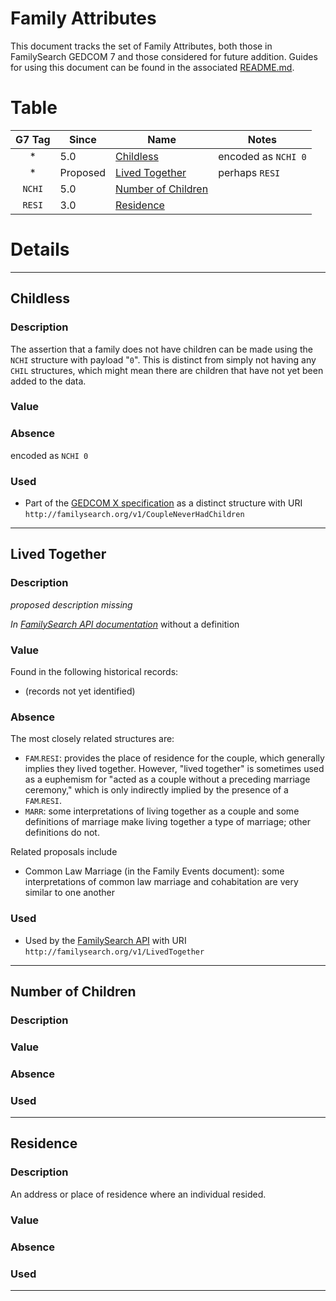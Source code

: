 # Family Attributes

This document tracks the set of Family Attributes, both those in FamilySearch GEDCOM 7 and those considered for future addition.
Guides for using this document can be found in the associated [README.md](README.md).

# Table

| G7 Tag | Since | Name | Notes |
|:------:|-------|------|-------|
| \* | 5.0 | [Childless](#childless) | encoded as `NCHI 0` |
| \* | Proposed | [Lived Together](#lived-together) | perhaps `RESI` |
| `NCHI` | 5.0 | [Number of Children](#number-of-children) |  |
| `RESI` | 3.0 | [Residence](#residence) |  |
# Details
--------------------------
## Childless
### Description
The assertion that a family does not have children can be made using the `NCHI` structure with payload "`0`".
This is distinct from simply not having any `CHIL` structures,
which might mean there are children that have not yet been added to the data.

### Value


### Absence
encoded as `NCHI 0`

### Used
- Part of the [GEDCOM X specification](https://github.com/FamilySearch/gedcomx/blob/master/specifications/fact-types-specification.md) as a distinct structure with URI `http://familysearch.org/v1/CoupleNeverHadChildren`

--------------------------
## Lived Together
### Description
*proposed description missing*

*In [FamilySearch API documentation](https://www.familysearch.org/developers/docs/guides/facts)* without a definition

### Value
Found in the following historical records:

- (records not yet identified)

### Absence
The most closely related structures are:

- `FAM`.`RESI`: provides the place of residence for the couple, which generally implies they lived together. However, "lived together" is sometimes used as a euphemism for "acted as a couple without a preceding marriage ceremony," which is only indirectly implied by the presence of a `FAM`.`RESI`.
- `MARR`: some interpretations of living together as a couple and some definitions of marriage make living together a type of marriage; other definitions do not.

Related proposals include

- Common Law Marriage (in the Family Events document): some interpretations of common law marriage and cohabitation are very similar to one another

### Used
- Used by the [FamilySearch API](https://www.familysearch.org/developers/docs/guides/facts) with URI `http://familysearch.org/v1/LivedTogether`

--------------------------
## Number of Children
### Description


### Value


### Absence


### Used


--------------------------
## Residence
### Description
An address or place of residence where an individual resided.

### Value


### Absence


### Used


--------------------------
